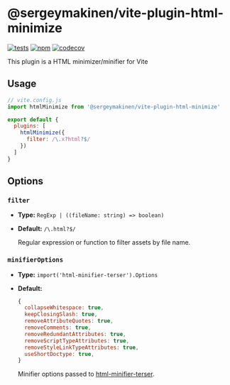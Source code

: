 # @sergeymakinen/vite-plugin-html-minimize

[![tests](https://github.com/sergeymakinen/vite-plugin-html-minimize/workflows/tests/badge.svg)](https://github.com/sergeymakinen/vite-plugin-html-minimize/actions?query=workflow%3Atests)
[![npm](https://img.shields.io/npm/v/sergeymakinen/vite-plugin-html-minimize)](https://www.npmjs.com/package/@sergeymakinen/vite-plugin-html-minimize)
[![codecov](https://codecov.io/gh/sergeymakinen/vite-plugin-html-minimize/branch/main/graph/badge.svg)](https://codecov.io/gh/sergeymakinen/vite-plugin-html-minimize)

This plugin is a HTML minimizer/minifier for Vite

## Usage

```js
// vite.config.js
import htmlMinimize from '@sergeymakinen/vite-plugin-html-minimize'

export default {
  plugins: [
    htmlMinimize({
      filter: /\.x?html?$/
    })
  ]
}
```

## Options

### `filter`

- **Type:** `RegExp | ((fileName: string) => boolean)`
- **Default:** `/\.html?$/`

  Regular expression or function to filter assets by file name.

### `minifierOptions`

- **Type:** `import('html-minifier-terser').Options`
- **Default:**
  ```js
  {
    collapseWhitespace: true,
    keepClosingSlash: true,
    removeAttributeQuotes: true,
    removeComments: true,
    removeRedundantAttributes: true,
    removeScriptTypeAttributes: true,
    removeStyleLinkTypeAttributes: true,
    useShortDoctype: true,
  }
  ```

  Minifier options passed to [html-minifier-terser](https://github.com/terser/html-minifier-terser#options-quick-reference).
